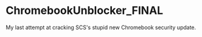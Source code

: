 # ChromebookUnblocker_FINAL
My last attempt at cracking SCS's stupid new Chromebook security update.
